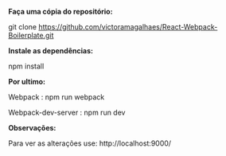 <b>Faça uma cópia do repositório:</b>

git clone https://github.com/victoramagalhaes/React-Webpack-Boilerplate.git

<b>Instale as dependências:</b>

npm install

<b>Por ultimo:</b>

Webpack : npm run webpack

Webpack-dev-server : npm run dev

<b>Observações:</b>

Para ver as alterações use: http://localhost:9000/
